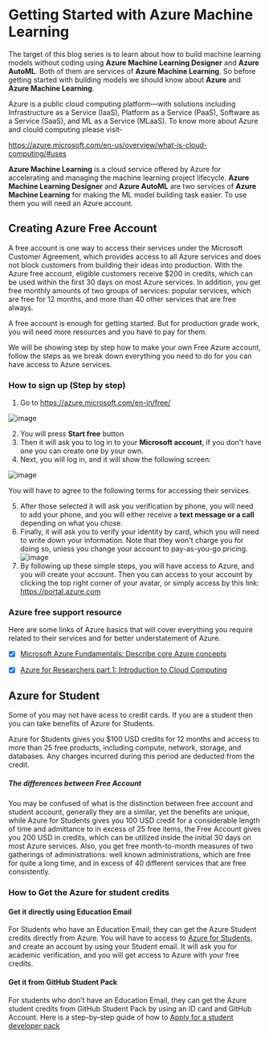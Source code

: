 # Getting Started with Azure Machine Learning

The target of this blog series is to learn about how to build machine learning models without coding using **Azure Machine Learning Designer** and **Azure AutoML**. Both of them are services of **Azure Machine Learning**. So before getting started with building models we should know about **Azure** and **Azure Machine Learning**.


Azure is a public cloud computing platform—with solutions including Infrastructure as a Service (IaaS), Platform as a Service (PaaS), Software as a Service (SaaS), and ML as a Service (MLaaS). To know more about Azure and clould computing please visit-

https://azure.microsoft.com/en-us/overview/what-is-cloud-computing/#uses

**Azure Machine Learning** is a cloud service offered by Azure for accelerating and managing the machine learning project lifecycle. **Azure Machine Learning Designer** and **Azure AutoML** are two services of **Azure Machine Learning** for making the ML model building task easier. To use them you will need an Azure account.


## Creating Azure Free Account
A free account is one way to access their services under the Microsoft Customer Agreement, which provides access to all Azure services and does not block customers from building their ideas into production. With the Azure free account, eligible customers receive $200 in credits, which can be used within the first 30 days on most Azure services. In addition, you get free monthly amounts of two groups of services: popular services, which are free for 12 months, and more than 40 other services that are free always. 

A free account is enough for getting started. But for production grade work, you will need more resources and you have to pay for them.
 
We will be showing step by step how to make your own Free Azure account, follow the steps as we break down everything you need to do for you can have access to Azure services.
### How to sign up (Step by step)
1. Go to https://azure.microsoft.com/en-in/free/


![image](https://user-images.githubusercontent.com/98630988/160293129-b018558d-4073-47f9-bf0b-ee8484597452.png)


2. You will press **Start free** button
3. Then it will ask you to log in to your **Microsoft account**, if you don't have one you can create one by your own.
4. Next, you will log in, and it will show the following screen:


![image](https://user-images.githubusercontent.com/98630988/160293365-c56fecd9-efa3-4b09-bf82-e9014466e009.png)


You will have to agree to the following terms for accessing their services.


5. After those selected it will ask you verification by phone, you will need to add your phone, and you will either receive a **text message or a call** depending on what you chose.
6. Finally, it will ask you to verify your identity by card, which you will need to write down your information. Note that they won't charge you for doing so, unless you change your account to pay-as-you-go pricing.
![image](https://user-images.githubusercontent.com/98630988/160293609-66ec4c50-7d95-4c87-a1b0-18f3982331d2.png)
7. By following up these simple steps, you will have access to Azure, and you will create your account. Then you can access to your account by clicking the top right corner of your avatar, or simply access by this link: https://portal.azure.com




### Azure free support resource 
Here are some links of Azure basics that will cover everything you require related to their services and for better understatement of Azure.
- [x] [Microsoft Azure Fundamentals: Describe core Azure concepts](https://docs.microsoft.com/en-us/learn/paths/az-900-describe-cloud-concepts/)
- [x] [Azure for Researchers part 1: Introduction to Cloud Computing](https://docs.microsoft.com/en-us/learn/paths/researcher-introduction-to-cloud-computing/)



## Azure for Student 
Some of you may not have acess to credit cards. If you are a student then you can take benefits of Azure for Students.

Azure for Students gives you $100 USD credits for 12 months and access to more than 25 free products, including compute, network, storage, and databases. Any charges incurred during this period are deducted from the credit.


##### The differences between Free Account
You may be confused of what is the distinction between free account and student account, generally they are a similar, yet the benefits are unique, while Azure for Students gives you 100 USD credit for a considerable length of time and admittance to in excess of 25 free items, the Free Account gives you 200 USD in credits, which can be utilized inside the initial 30 days on most Azure services. Also, you get free month-to-month measures of two gatherings of administrations: well known administrations, which are free for quite a long time, and in excess of 40 different services that are free consistently.


### How to Get the Azure for student credits
#### Get it directly using Education Email
For Students who have an Education Email, they can get the Azure Student credits directly from Azure. You will have to access to [Azure for Students](https://azure.microsoft.com/en-us/free/students/?WT.mc_id=academic-0000-cxa), and create an account by using your Student email. It will ask you for academic verification, and you will get access to Azure with your free credits. 


#### Get it from GitHub Student Pack
For students who don’t have an Education Email, they can get the Azure student credits from GitHub Student Pack by using an ID card and GitHub Account.
Here is a step-by-step guide of how to [Apply for a student developer pack](https://docs.github.com/en/education/explore-the-benefits-of-teaching-and-learning-with-github-education/use-github-for-your-schoolwork/apply-for-a-student-developer-pack)
